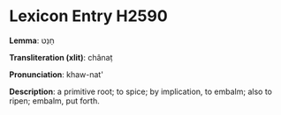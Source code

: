 # Lexicon Entry H2590

**Lemma**: חָנַט

**Transliteration (xlit)**: chânaṭ

**Pronunciation**: khaw-nat'

**Description**:
a primitive root; to spice; by implication, to embalm; also to ripen; embalm, put forth.
